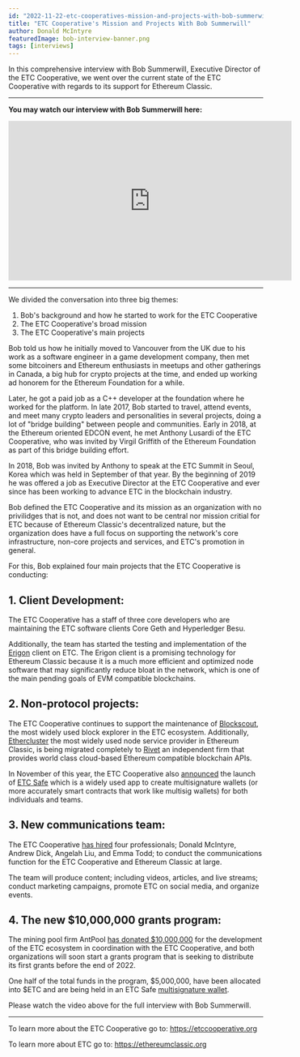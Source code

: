 ```yaml
---
id: "2022-11-22-etc-cooperatives-mission-and-projects-with-bob-summerwill-en"
title: "ETC Cooperative's Mission and Projects With Bob Summerwill"
author: Donald McIntyre
featuredImage: bob-interview-banner.png
tags: [interviews]
---
```


In this comprehensive interview with Bob Summerwill, Executive Director of the ETC Cooperative, we went over the current state of the ETC Cooperative with regards to its support for Ethereum Classic.

---
**You may watch our interview with Bob Summerwill here:**

<iframe width="560" height="315" src="https://www.youtube.com/embed/cbZ6mZKduD4" title="YouTube video player" frameborder="0" allow="accelerometer; autoplay; clipboard-write; encrypted-media; gyroscope; picture-in-picture" allowfullscreen></iframe>

---

We divided the conversation into three big themes:

1. Bob's background and how he started to work for the ETC Cooperative 
2. The ETC Cooperative's broad mission  
3. The ETC Cooperative's main projects

Bob told us how he initially moved to Vancouver from the UK due to his work as a software engineer in a game development company, then met some bitcoiners and Ethereum enthusiasts in meetups and other gatherings in Canada, a big hub for crypto projects at the time, and ended up working ad honorem for the Ethereum Foundation for a while.

Later, he got a paid job as a C++ developer at the foundation where he worked for the platform. In late 2017, Bob started to travel, attend events, and meet many crypto leaders and personalities in several projects, doing a lot of "bridge building" between people and communities. Early in 2018, at the Ethereum oriented EDCON event, he met Anthony Lusardi of the ETC Cooperative, who was invited by Virgil Griffith of the Ethereum Foundation as part of this bridge building effort.

In 2018, Bob was invited by Anthony to speak at the ETC Summit in Seoul, Korea which was held in September of that year. By the beginning of 2019 he was offered a job as Executive Director at the ETC Cooperative and ever since has been working to advance ETC in the blockchain industry.

Bob defined the ETC Cooperative and its mission as an organization with no privilidges that is not, and does not want to be central nor mission critial for ETC because of Ethereum Classic's decentralized nature, but the organization does have a full focus on supporting the network's core infrastructure, non-core projects and services, and ETC's promotion in general.

For this, Bob explained four main projects that the ETC Cooperative is conducting: 

## 1. Client Development:

The ETC Cooperative has a staff of three core developers who are maintaining the ETC software clients Core Geth and Hyperledger Besu.

Additionally, the team has started the testing and implementation of the [Erigon](https://github.com/ledgerwatch/erigon) client on ETC. The Erigon client is a promising technology for Ethereum Classic because it is a much more efficient and optimized node software that may significantly reduce bloat in the network, which is one of the main pending goals of EVM compatible blockchains.

## 2. Non-protocol projects: 

The ETC Cooperative continues to support the maintenance of [Blockscout](https://blockscout.com/etc/mainnet/), the most widely used block explorer in the ETC ecosystem. Additionally, [Ethercluster](https://ethercluster.com/) the most widely used node service provider in Ethereum Classic, is being migrated completely to [Rivet](https://rivet.cloud/) an independent firm that provides world class cloud-based Ethereum compatible blockchain APIs.

In November of this year, the ETC Cooperative also [announced](https://etccooperative.org/posts/2022-11-09-ethereum-classic-safe-multisig-wallet-review-en) the launch of [ETC Safe](https://multisig.etccooperative.org/app/welcome) which is a widely used app to create multisignature wallets (or more accurately smart contracts that work like multisig wallets) for both individuals and teams.

## 3. New communications team:

The ETC Cooperative [has hired](https://etccooperative.org/posts/2022-11-15-announcing-the-new-etc-cooperative-communications-team-en) four professionals; Donald McIntyre, Andrew Dick, Angelah Liu, and Emma Todd; to conduct the communications function for the ETC Cooperative and Ethereum Classic at large.

The team will produce content; including videos, articles, and live streams; conduct marketing campaigns, promote ETC on social media, and organize events.

## 4. The new $10,000,000 grants program:

The mining pool firm AntPool [has donated $10,000,000](https://www.coindesk.com/business/2022/07/26/antpool-supports-ethereum-classic-ecosystem-with-10m-investment/) for the development of the ETC ecosystem in coordination with the ETC Cooperative, and both organizations will soon start a grants program that is seeking to distribute its first grants before the end of 2022.

One half of the total funds in the program, $5,000,000, have been allocated into $ETC and are being held in an ETC Safe [multisignature wallet](https://blockscout.com/etc/mainnet/address/0x3db3D728B8783656b83c3cB8eDc1481eC3c62f82).

Please watch the video above for the full interview with Bob Summerwill.

--- 

To learn more about the ETC Cooperative go to: https://etccooperative.org  

To learn more about ETC go to: https://ethereumclassic.org
